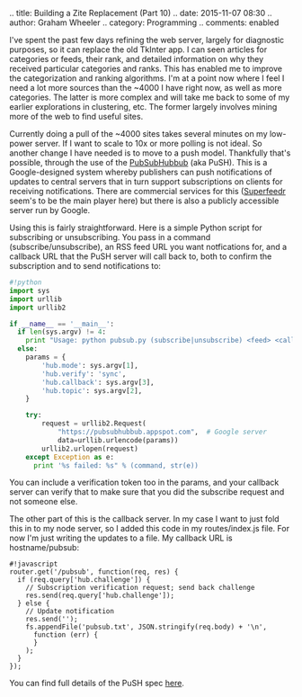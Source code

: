 .. title: Building a Zite Replacement (Part 10)
.. date: 2015-11-07 08:30
.. author: Graham Wheeler
.. category: Programming
.. comments: enabled

I've spent the past few days refining the web server, largely for diagnostic
purposes, so it can replace the old TkInter app. I can seen articles for 
categories or feeds, their rank, and detailed information on why they 
received particular categories and ranks. This has enabled me to improve
the categorization and ranking algorithms. I'm at a point now where I 
feel I need a lot more sources than the ~4000 I have right now, as well as
more categories. The latter is more complex and will take me back to some
of my earlier explorations in clustering, etc. The former largely involves 
mining more of the web to find useful sites.
<!-- TEASER_END -->

Currently doing a pull of the ~4000 sites takes several minutes on my 
low-power server. If I want to scale to 10x or more polling is not ideal.
So another change I have needed is to move to a push model. Thankfully
that's possible, through the use of the [PubSubHubbub](https://en.wikipedia.org/wiki/PubSubHubbub) (aka PuSH). This is a Google-designed 
system whereby publishers can 
push notifications of updates to central servers that in turn support
subscriptions on clients for receiving notifications. There are commercial 
services for this ([Superfeedr](http://superfeedr.com) seem's to be the main
player here) but there is also a publicly accessible server run by Google.

Using this is fairly straightforward. Here is a simple Python script for
subscribing or unsubscribing. You pass in a command (subscribe/unsubscribe), an
RSS feed URL you want notfications for, and a callback URL that the PuSH
server will call back to, both to confirm the subscription and to send
notifications to:

```python
#!python
import sys
import urllib
import urllib2

if __name__ == '__main__':
  if len(sys.argv) != 4:
    print "Usage: python pubsub.py (subscribe|unsubscribe) <feed> <callback>" 
  else:
    params = {
        'hub.mode': sys.argv[1],
        'hub.verify': 'sync',
        'hub.callback': sys.argv[3],
        'hub.topic': sys.argv[2],
    }

    try:
        request = urllib2.Request(
            "https://pubsubhubbub.appspot.com",  # Google server
            data=urllib.urlencode(params))
        urllib2.urlopen(request)
    except Exception as e:
      print '%s failed: %s" % (command, str(e))
```

You can include a verification token too in the params, and your callback
server can verify that to make sure that you did the subscribe request and 
not someone else.

The other part of this is the callback server. In my case I want to just fold
this in to my node server, so I added this code in my routes/index.js file. For
now I'm just writing the updates to a file. My callback URL is hostname/pubsub:

    #!javascript
    router.get('/pubsub', function(req, res) {
      if (req.query['hub.challenge']) {
        // Subscription verification request; send back challenge
        res.send(req.query['hub.challenge']);
      } else {
        // Update notification
        res.send('');
        fs.appendFile('pubsub.txt', JSON.stringify(req.body) + '\n',
          function (err) {
          }
        );
      }
    });

You can find full details of the PuSH spec [here](https://pubsubhubbub.googlecode.com/git/pubsubhubbub-core-0.4.html).

